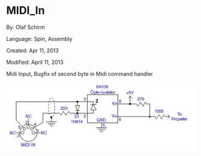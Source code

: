 # MIDI_In

By: Olaf Schirm

Language: Spin, Assembly

Created: Apr 11, 2013

Modified: April 11, 2013

Midi Input, Bugfix of second byte in Midi command handler

![MidiIn_object/midi.jpg](MidiIn_object/midi.jpg)
